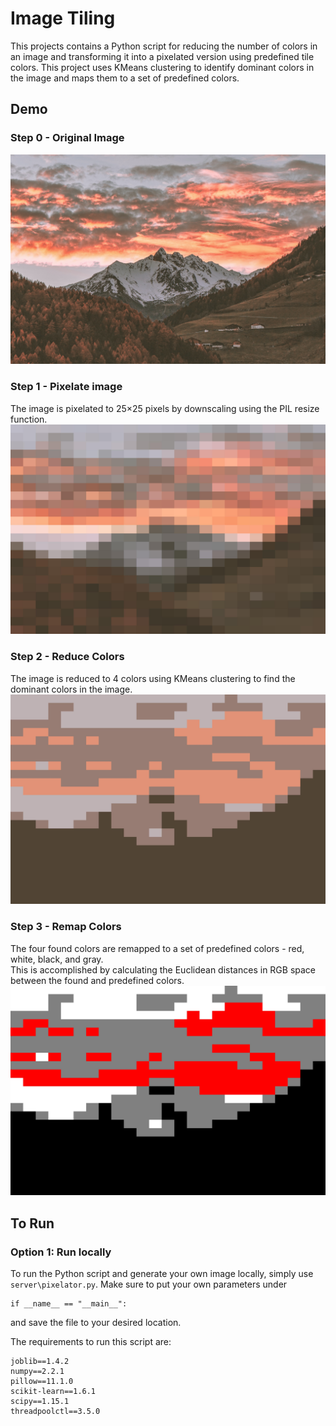 # Image Tiling

This projects contains a Python script for reducing the number of colors in an image and transforming it into a pixelated version using predefined tile colors. This project uses KMeans clustering to identify dominant colors in the image and maps them to a set of predefined colors.

## Demo

### Step 0 - Original Image
![Original Image](demo_images/step_0.jpg)

### Step 1 - Pixelate image
The image is pixelated to 25×25 pixels by downscaling using the PIL resize function.
![Pixelated Image](demo_images/step_1.jpg)


### Step 2 - Reduce Colors
The image is reduced to 4 colors using KMeans clustering to find the dominant colors in the image. 
![Reduced Colors](demo_images/step_2.jpg)

### Step 3 - Remap Colors
The four found colors are remapped to a set of predefined colors - red, white, black, and gray.
<br> This is accomplished by calculating the Euclidean distances in RGB space between the found and predefined colors.
![Remapped Colors](demo_images/step_3.jpg)

## To Run

### Option 1: Run locally
To run the Python script and generate your own image locally, simply use `server\pixelator.py`. Make sure to put your own parameters under 
```
if __name__ == "__main__":
```
and save the file to your desired location.

The requirements to run this script are:
```
joblib==1.4.2
numpy==2.2.1
pillow==11.1.0
scikit-learn==1.6.1
scipy==1.15.1
threadpoolctl==3.5.0
```